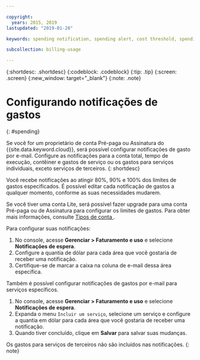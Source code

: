 ```yaml
---

copyright:
  years: 2015, 2019
lastupdated: "2019-01-28"

keywords: spending notification, spending alert, cost threshold, spending threshold

subcollection: billing-usage

---
```


{:shortdesc: .shortdesc}
{:codeblock: .codeblock}
{:tip: .tip}
{:screen: .screen}
{:new_window: target="_blank"}
{:note: .note}

# Configurando notificações de gastos
{: #spending}

Se você for um proprietário de conta Pré-paga ou Assinatura do {{site.data.keyword.cloud}}, será possível configurar notificações de gasto por e-mail. Configure as notificações para a conta total, tempo de execução, contêiner e gastos de serviço ou os gastos
para serviços individuais, exceto serviços de terceiros.
{: shortdesc}

Você recebe notificações ao atingir 80%, 90% e 100% dos limites de
gastos especificados. É possível editar cada notificação de gastos a qualquer momento, conforme as suas necessidades mudarem.

Se você tiver uma conta Lite, será possível fazer upgrade para uma conta Pré-paga ou de Assinatura para configurar os limites de gastos. Para obter mais informações, consulte  [ Tipos de conta ](/docs/account?topic=account-accounts).

Para configurar suas notificações:

1. No console, acesse **Gerenciar > Faturamento e uso** e selecione **Notificações de espera**.
2. Configure a quantia de dólar para cada área que você gostaria de receber uma notificação.
3. Certifique-se de marcar a caixa na coluna de e-mail dessa área específica.

Também é possível configurar notificações de gastos por e-mail para serviços específicos.

1. No console, acesse **Gerenciar > Faturamento e uso** e selecione **Notificações de espera**.
2. Expanda o menu `Incluir um serviço`, selecione um serviço e configure a quantia em dólar para cada área que você gostaria de receber uma notificação.
3. Quando tiver concluído, clique em **Salvar** para salvar suas mudanças.

Os gastos para serviços de terceiros não são incluídos nas notificações.
{: note}
